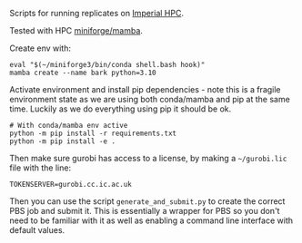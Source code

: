 Scripts for running replicates on [Imperial HPC](https://icl-rcs-user-guide.readthedocs.io/en/latest/hpc/).

Tested with HPC [miniforge/mamba](https://icl-rcs-user-guide.readthedocs.io/en/latest/hpc/applications/guides/conda/).

Create env with:
```
eval "$(~/miniforge3/bin/conda shell.bash hook)"
mamba create --name bark python=3.10
```

Activate environment and install pip dependencies - note this is a fragile environment state as we are using both conda/mamba and pip at the same time. Luckily as we do everything using pip it should be ok.
```
# With conda/mamba env active
python -m pip install -r requirements.txt
python -m pip install -e .
```

Then make sure gurobi has access to a license, by making a `~/gurobi.lic` file with the line:
```
TOKENSERVER=gurobi.cc.ic.ac.uk
```

Then you can use the script `generate_and_submit.py` to create the correct PBS job and submit it. This is essentially a wrapper for PBS so you don't need to be familiar with it as well as enabling a command line interface with default values.